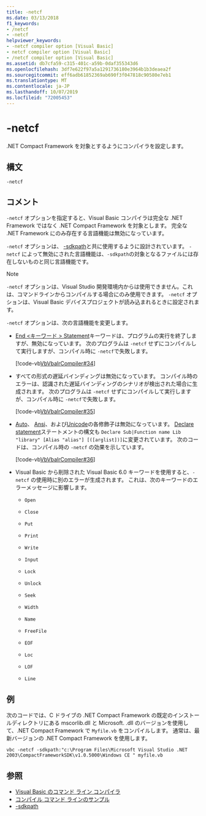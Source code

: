 ```yaml
---
title: -netcf
ms.date: 03/13/2018
f1_keywords:
- /netcf
- -netcf
helpviewer_keywords:
- -netcf compiler option [Visual Basic]
- netcf compiler option [Visual Basic]
- /netcf compiler option [Visual Basic]
ms.assetid: db7cfa59-c315-401c-a59b-0daf355343d6
ms.openlocfilehash: 3df7e622f97a5a1291736180e3964b1b3deaea2f
ms.sourcegitcommit: eff6adb61852369ab690f3f047818c90580e7eb1
ms.translationtype: MT
ms.contentlocale: ja-JP
ms.lasthandoff: 10/07/2019
ms.locfileid: "72005453"
---
```

# <a name="-netcf"></a>-netcf

.NET Compact Framework を対象とするようにコンパイラを設定します。

## <a name="syntax"></a>構文

```console
-netcf
```

## <a name="remarks"></a>コメント

`-netcf` オプションを指定すると、Visual Basic コンパイラは完全な .NET Framework ではなく .NET Compact Framework を対象とします。 完全な .NET Framework にのみ存在する言語機能は無効になっています。

`-netcf` オプションは、 [-sdkpath](../../../visual-basic/reference/command-line-compiler/sdkpath.md)と共に使用するように設計されています。 `-netcf` によって無効にされた言語機能は、`-sdkpath`の対象となるファイルには存在しないものと同じ言語機能です。

> [!NOTE]
> `-netcf` オプションは、Visual Studio 開発環境内からは使用できません。これは、コマンドラインからコンパイルする場合にのみ使用できます。 `-netcf` オプションは、Visual Basic デバイスプロジェクトが読み込まれるときに設定されます。

`-netcf` オプションは、次の言語機能を変更します。

- [End \<キーワード > Statement](../../../visual-basic/language-reference/statements/end-keyword-statement.md)キーワードは、プログラムの実行を終了しますが、無効になっています。 次のプログラムは `-netcf` せずにコンパイルして実行しますが、コンパイル時に `-netcf`で失敗します。

  [!code-vb[VbVbalrCompiler#34](~/samples/snippets/visualbasic/VS_Snippets_VBCSharp/VbVbalrCompiler/VB/netcf.vb#34)]

- すべての形式の遅延バインディングは無効になっています。 コンパイル時のエラーは、認識された遅延バインディングのシナリオが検出された場合に生成されます。 次のプログラムは `-netcf` せずにコンパイルして実行しますが、コンパイル時に `-netcf`で失敗します。

  [!code-vb[VbVbalrCompiler#35](~/samples/snippets/visualbasic/VS_Snippets_VBCSharp/VbVbalrCompiler/VB/OptionStrictOff.vb#35)]

- [Auto](../../../visual-basic/language-reference/modifiers/auto.md)、 [Ansi](../../../visual-basic/language-reference/modifiers/ansi.md)、および[Unicode](../../../visual-basic/language-reference/modifiers/unicode.md)の各修飾子は無効になっています。 [Declare statement](../../../visual-basic/language-reference/statements/declare-statement.md)ステートメントの構文も `Declare Sub|Function name Lib "library" [Alias "alias"] [([arglist])]`に変更されています。 次のコードは、コンパイル時の `-netcf` の効果を示しています。

  [!code-vb[VbVbalrCompiler#36](~/samples/snippets/visualbasic/VS_Snippets_VBCSharp/VbVbalrCompiler/VB/OptionStrictOff.vb#36)]

- Visual Basic から削除された Visual Basic 6.0 キーワードを使用すると、`-netcf` の使用時に別のエラーが生成されます。 これは、次のキーワードのエラーメッセージに影響します。

  - `Open`

  - `Close`

  - `Put`

  - `Print`

  - `Write`

  - `Input`

  - `Lock`

  - `Unlock`

  - `Seek`

  - `Width`

  - `Name`

  - `FreeFile`

  - `EOF`

  - `Loc`

  - `LOF`

  - `Line`

## <a name="example"></a>例

次のコードでは、C ドライブの .NET Compact Framework の既定のインストールディレクトリにある mscorlib.dll と Microsoft. .dll のバージョンを使用して、.NET Compact Framework で `Myfile.vb` をコンパイルします。 通常は、最新バージョンの .NET Compact Framework を使用します。

```console
vbc -netcf -sdkpath:"c:\Program Files\Microsoft Visual Studio .NET 2003\CompactFrameworkSDK\v1.0.5000\Windows CE " myfile.vb
```

## <a name="see-also"></a>参照

- [Visual Basic のコマンド ライン コンパイラ](../../../visual-basic/reference/command-line-compiler/index.md)
- [コンパイル コマンド ラインのサンプル](../../../visual-basic/reference/command-line-compiler/sample-compilation-command-lines.md)
- [-sdkpath](../../../visual-basic/reference/command-line-compiler/sdkpath.md)

